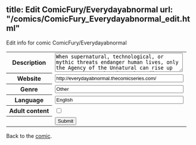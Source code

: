 title: Edit ComicFury/Everydayabnormal
url: "/comics/ComicFury_Everydayabnormal_edit.html"
---
Edit info for comic ComicFury/Everydayabnormal

<form name="comic" action="http://gaepostmail.appspot.com/comic/" method="post">
<table class="comicinfo">
<tr>
<th>Description</th><td><textarea name="description" cols="40" rows="3">When supernatural, technological, or mythic threats endanger human lives, only the Agency of the Unnatural can rise up to stop them -- but it's the ordinary people who are caught in the crossfire. Jon Grasseschi's ongoing saga explores how people react, live, and just survive when the unexplainable, the impossible, and the just plain weird intrude on their lives.</textarea></td>
</tr>
<tr>
<th>Website</th><td><input type="text" name="url" value="http://everydayabnormal.thecomicseries.com/" size="40"/></td>
</tr>
<tr>
<th>Genre</th><td><input type="text" name="genre" value="Other" size="40"/></td>
</tr>
<tr>
<th>Language</th><td><input type="text" name="language" value="English" size="40"/></td>
</tr>
<tr>
<th>Adult content</th><td><input type="checkbox" name="adult" value="adult" /></td>
</tr>
<tr>
<th></th><td>
<input type="hidden" name="comic" value="ComicFury_Everydayabnormal" />
<input type="submit" name="submit" value="Submit" />
</td>
</tr>
</table>
</form>

Back to the [comic](ComicFury_Everydayabnormal.html).
